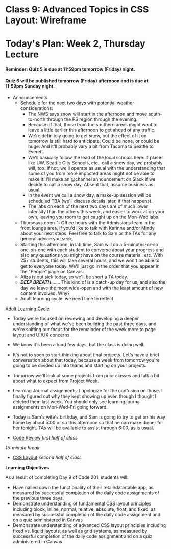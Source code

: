 # Class 9: Advanced Topics in CSS Layout: Wireframe

<a id="top"></a>
# Today's Plan: Week 2, Thursday Lecture

#### Reminder: Quiz 5 is due at 11:59pm tomorrow (Friday) night.

#### Quiz 6 will be published tomorrow (Friday) afternoon and is due at 11:59pm Sunday night.

- Announcements
  - Schedule for the next two days with potential weather considerations:
    - The NWS says snow will start in the afternoon and move south-to-north through the PS region through the evening.
    - Because of that, those from the southern areas might want to leave a little earlier this afternoon to get ahead of any traffic.
    - We're definitely going to get snow, but the effect of it on tomorrow is still hard to anticipate. Could be none, or could be huge. And it'll probably vary a bit from Tacoma to Seattle to Everett.
    - We'll basically follow the lead of the local schools here: if places like UW, Seattle City Schools, etc., call a snow day, we probably will, too. If not, we'll operate as usual with the understanding that some of you from more impacted areas might not be able to make it. I'll make an @channel announcement on Slack if we decide to call a snow day. Absent that, assume business as usual.
    - In the event we call a snow day, a make-up session will be scheduled TBA (we'll discuss details later, if that happens).
    - The labs on each of the next two days are of much lower intensity than the others this week, and easier to work at on your own, leaving you room to get caught up on the Mon-Wed labs.
  - Thursdays noon-1: Office hours with the Admissions team in the front lounge area, if you'd like to talk with Karinne and/or Mindy about your next steps. Feel free to talk to Sam or the TAs for any general advice you seek.
  - Starting this afternoon, in lab time, Sam will do a 5-minutes-or-so one-on-one with each student to converse about your progress and also any questions you might have on the course material, etc. With 25+ students, this will take several hours, and we won't be able to get to everyone today. We'll just go in the order that you appear in the "People" page on Canvas.
  - Aliza is out sick today, so we'll be short a TA today.
  - ***DEEP BREATH***....... This kind of is a catch-up day for us, and also the day we leave the most wide-open and with the least amount of new content involved. Why?
  - Adult learning cycle: we need time to reflect.

[Adult Learning Cycle](learning-cycle-kolb.jpg)

  - Today we're focused on reviewing and developing a deeper understanding of what we've been building the past three days, and we're shifting our focus for the remainder of the week more to page layout and UI/UX concerns.
  - We know it's been a hard few days, but the class is doing well.
  - It's not to soon to start thinking about final projects. Let's have a brief conversation about that today, because a week from tomorrow you're going to be divided up into teams and starting on your projects.
  - Tomorrow we'll look at some projects from prior classes and talk a bit about what to expect from Project Week.
  - Learning Journal assignments: I apologize for the confusion on those. I finally figured out why they kept showing up even though I thought I deleted them last week. You should only see learning journal assignments on Mon-Wed-Fri going forward.
  - Today is Sam's wife's birthday, and Sam is going to try to get on his way home by about 5:00 or so this afternoon so that he can make dinner for her tonight. TAs will be available to assist through 6:00, as is usual.

- [Code Review](#codereview) *first half of class*

*15-minute break*

- [CSS Layout](#css) *second half of class*


**Learning Objectives**

As a result of completing Day 9 of Code 201, students will:

- Have nailed down the functionality of their retail/data/table app, as measured by successful completion of the daily code assignments of the previous three days.
- Demonstrate understanding of fundamental CSS layout principles including block, inline, normal, relative, absolute, float, and fixed, as measured by successful completion of the daily code assignment and on a quiz administered in Canvas
- Demonstrate understanding of advanced CSS layout principles including fixed vs. liquid layouts, as well as grid systems, as measured by successful completion of the daily code assignment and on a quiz administered in Canvas

